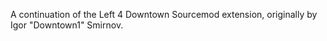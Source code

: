 A continuation of the Left 4 Downtown Sourcemod extension, originally by Igor "Downtown1" Smirnov.




